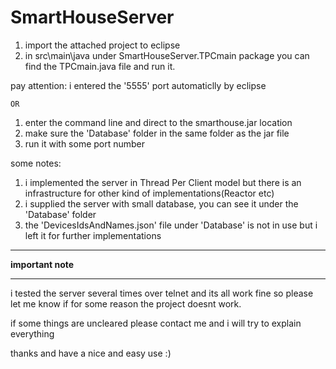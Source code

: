 # SmartHouseServer

1. import the attached project to eclipse
2. in src\main\java under SmartHouseServer.TPCmain package you can find the TPCmain.java file and run it.

pay attention: i entered the '5555' port automaticlly by eclipse

	OR
1. enter the command line and direct to the smarthouse.jar location
2. make sure the 'Database' folder in the same folder as the jar file
3. run it with some port number





some notes:

1. i implemented the server in Thread Per Client model but there is an infrastructure for other kind of implementations(Reactor etc)
2. i supplied the server with small database, you can see it under the 'Database' folder
3. the 'DevicesIdsAndNames.json' file under 'Database'  is not in use but i left it for further implementations

***********************
******important note******
***********************

i tested the server several times over telnet and its all work fine so
please let me know if for some reason the project doesnt work.

if some things are uncleared please contact me and i will try to explain everything

thanks and have a nice and easy use :)
